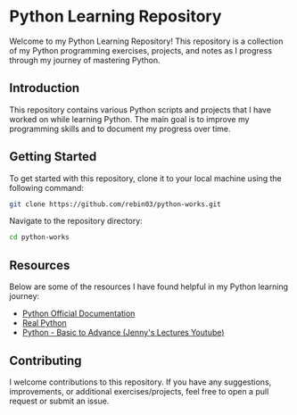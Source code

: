 # Python Learning Repository

Welcome to my Python Learning Repository! This repository is a collection of my Python programming exercises, projects, and notes as I progress through my journey of mastering Python.

## Introduction

This repository contains various Python scripts and projects that I have worked on while learning Python. The main goal is to improve my programming skills and to document my progress over time.

## Getting Started

To get started with this repository, clone it to your local machine using the following command:

```bash
git clone https://github.com/rebin03/python-works.git
```
Navigate to the repository directory:

```bash
cd python-works
```

## Resources

Below are some of the resources I have found helpful in my Python learning journey:

- [Python Official Documentation](https://docs.python.org/3/)
- [Real Python](https://realpython.com/)
- [Python - Basic to Advance (Jenny's Lectures Youtube)](https://youtube.com/playlist?list=PLdo5W4Nhv31bZSiqiOL5ta39vSnBxpOPT&si=sYFUw_Ioc2eqi6ls)

## Contributing

I welcome contributions to this repository. If you have any suggestions, improvements, or additional exercises/projects, feel free to open a pull request or submit an issue.

